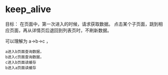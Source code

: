 # keep_alive

目标：
    在页面中，第一次进入的时候，请求获取数据。
    点击某个子页面，跳到相应页面，再从详情页后退回到列表页时，不刷新数据。

可以理解为 a->b->c ，

    a进入b页面查询数据，
    b进入c页面查询数据，
    c进入b页面读缓存
    b进入a页面读缓存